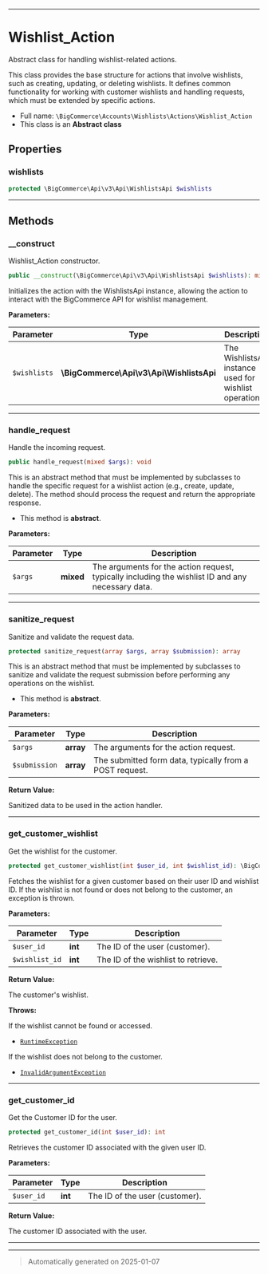 ***

# Wishlist_Action

Abstract class for handling wishlist-related actions.

This class provides the base structure for actions that involve wishlists, such as creating, updating, or deleting
wishlists. It defines common functionality for working with customer wishlists and handling requests, which must
be extended by specific actions.

* Full name: `\BigCommerce\Accounts\Wishlists\Actions\Wishlist_Action`
* This class is an **Abstract class**



## Properties


### wishlists



```php
protected \BigCommerce\Api\v3\Api\WishlistsApi $wishlists
```







***

## Methods


### __construct

Wishlist_Action constructor.

```php
public __construct(\BigCommerce\Api\v3\Api\WishlistsApi $wishlists): mixed
```

Initializes the action with the WishlistsApi instance, allowing the action to interact with the BigCommerce API
for wishlist management.






**Parameters:**

| Parameter | Type | Description |
|-----------|------|-------------|
| `$wishlists` | **\BigCommerce\Api\v3\Api\WishlistsApi** | The WishlistsApi instance used for wishlist operations. |





***

### handle_request

Handle the incoming request.

```php
public handle_request(mixed $args): void
```

This is an abstract method that must be implemented by subclasses to handle the specific request for a wishlist action
(e.g., create, update, delete). The method should process the request and return the appropriate response.


* This method is **abstract**.



**Parameters:**

| Parameter | Type | Description |
|-----------|------|-------------|
| `$args` | **mixed** | The arguments for the action request, typically including the wishlist ID and any necessary data. |





***

### sanitize_request

Sanitize and validate the request data.

```php
protected sanitize_request(array $args, array $submission): array
```

This is an abstract method that must be implemented by subclasses to sanitize and validate the request submission
before performing any operations on the wishlist.


* This method is **abstract**.



**Parameters:**

| Parameter | Type | Description |
|-----------|------|-------------|
| `$args` | **array** | The arguments for the action request. |
| `$submission` | **array** | The submitted form data, typically from a POST request. |


**Return Value:**

Sanitized data to be used in the action handler.




***

### get_customer_wishlist

Get the wishlist for the customer.

```php
protected get_customer_wishlist(int $user_id, int $wishlist_id): \BigCommerce\Accounts\Wishlists\Wishlist
```

Fetches the wishlist for a given customer based on their user ID and wishlist ID. If the wishlist is not found or
does not belong to the customer, an exception is thrown.






**Parameters:**

| Parameter | Type | Description |
|-----------|------|-------------|
| `$user_id` | **int** | The ID of the user (customer). |
| `$wishlist_id` | **int** | The ID of the wishlist to retrieve. |


**Return Value:**

The customer's wishlist.



**Throws:**
<p>If the wishlist cannot be found or accessed.</p>

- [`RuntimeException`](./classes/RuntimeException.md)
<p>If the wishlist does not belong to the customer.</p>

- [`InvalidArgumentException`](./classes/InvalidArgumentException.md)



***

### get_customer_id

Get the Customer ID for the user.

```php
protected get_customer_id(int $user_id): int
```

Retrieves the customer ID associated with the given user ID.






**Parameters:**

| Parameter | Type | Description |
|-----------|------|-------------|
| `$user_id` | **int** | The ID of the user (customer). |


**Return Value:**

The customer ID associated with the user.




***


***
> Automatically generated on 2025-01-07
